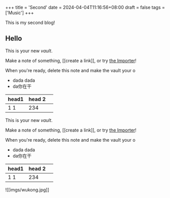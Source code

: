 +++
title = 'Second'
date = 2024-04-04T11:16:56+08:00
draft = false
tags = ['Music']
+++



This is my second blog!

## Hello



This is your new *vault*.

Make a note of something, [[create a link]], or try [the Importer](https://help.obsidian.md/Plugins/Importer)!

When you're ready, delete this note and make the vault your o

- dada dada
- da你在干

| head1 | head 2 |     |
| ----- | ------ | --- |
| 1  1  | 234    |     |
This is your new *vault*.

Make a note of something, [[create a link]], or try [the Importer](https://help.obsidian.md/Plugins/Importer)!

When you're ready, delete this note and make the vault your o

- dada dada
- da你在干

| head1 | head 2 |     |
| ----- | ------ | --- |
| 1  1  | 234    |     |



![[imgs/wukong.jpg]]

